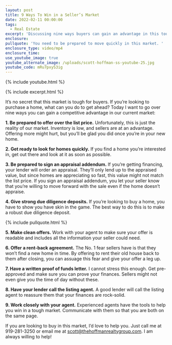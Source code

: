 ```yaml
---
layout: post
title: 9 Ways To Win in a Seller’s Market
date: 2022-02-11 00:00:00
tags:
  - Real Estate
excerpt: 'Discussing nine ways buyers can gain an advantage in this tough market. '
enclosure:
pullquote: 'You need to be prepared to move quickly in this market. '
enclosure_type: video/mp4
enclosure_time:
use_youtube_image: true
youtube_alternate_image: /uploads/scott-hoffman-ss-youtube-25.jpg
youtube_code: mRu7pxyS3ig
---
```

{% include youtube.html %}

{% include excerpt.html %}

It’s no secret that this market is tough for buyers. If you’re looking to purchase a home, what can you do to get ahead? Today I want to go over nine ways you can gain a competitive advantage in our current market:

**1\. Be prepared to offer over the list price.** Unfortunately, this is just the reality of our market. Inventory is low, and sellers are at an advantage. Offering more might hurt, but you’ll be glad you did once you’re in your new home.&nbsp;

**2\. Get ready to look for homes quickly.** If you find a home you’re interested in, get out there and look at it as soon as possible.&nbsp;&nbsp;

**3\. Be prepared to sign an appraisal addendum.** If you’re getting financing, your lender will order an appraisal. They’ll only lend up to the appraised value, but since homes are appreciating so fast, this value might not match the list price. If you sign an appraisal addendum, you let your seller know that you’re willing to move forward with the sale even if the home doesn’t appraise.&nbsp;

**4\. Give strong due diligence deposits.** If you’re looking to buy a home, you have to show you have skin in the game. The best way to do this is to make a robust due diligence deposit.&nbsp;

{% include pullquote.html %}

**5\. Make clean offers.** Work with your agent to make sure your offer is readable and includes all the information your seller could need.&nbsp;

**6\. Offer a rent-back agreement.** The No. 1 fear sellers have is that they won’t find a new home in time. By offering to rent their old house back to them after closing, you can assuage this fear and give your offer a leg up.

**7\. Have a written proof of funds letter.** I cannot stress this enough. Get pre-approved and make sure you can prove your finances. Sellers might not even give you the time of day without these.&nbsp;

**8\. Have your lender call the listing agent.** A good lender will call the listing agent to reassure them that your finances are rock-solid.&nbsp;

**9\. Work closely with your agent.** Experienced agents have the tools to help you win in a tough market. Communicate with them so that you are both on the same page.&nbsp;

If you are looking to buy in this market, I’d love to help you. Just call me at 919-281-3250 or email me at [scott@thehoffmanrealtygroup.com](mailto:scott@thehoffmanrealtygroup.com). I am always willing to help\! &nbsp;

&nbsp;
